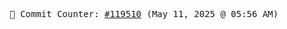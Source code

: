 <p align="center">
    <samp>
        📮 Commit Counter: <a href="https://github.com/Javascript-void0/Javascript-void0/commits/main">#119510</a> (May 11, 2025 @ 05:56 AM)
    </samp>
</p>